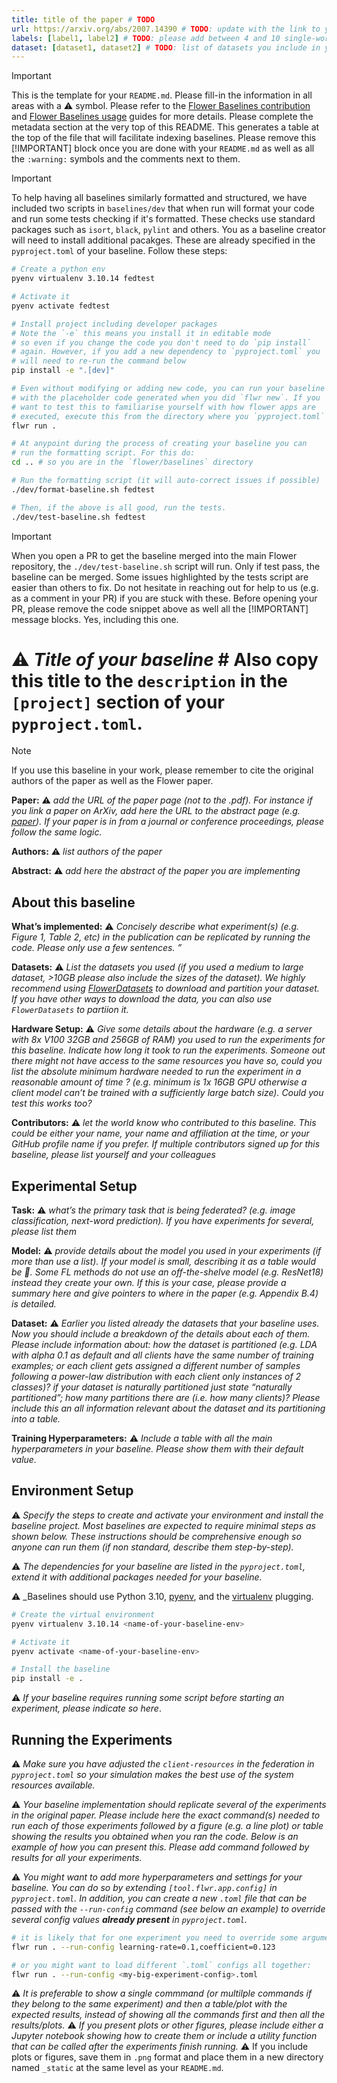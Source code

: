 ```yaml
---
title: title of the paper # TODO
url: https://arxiv.org/abs/2007.14390 # TODO: update with the link to your paper
labels: [label1, label2] # TODO: please add between 4 and 10 single-word (maybe two-words) labels (e.g. system heterogeneity, image classification, asynchronous, weight sharing, cross-silo). Do not use "". Remove this comment once you are done.
dataset: [dataset1, dataset2] # TODO: list of datasets you include in your baseline. Do not use "". Remove this comment once you are done.
---
```


> [!IMPORTANT]
> This is the template for your `README.md`. Please fill-in the information in all areas with a :warning: symbol.
> Please refer to the [Flower Baselines contribution](https://flower.ai/docs/baselines/how-to-contribute-baselines.html) and [Flower Baselines usage](https://flower.ai/docs/baselines/how-to-use-baselines.html) guides for more details.
> Please complete the metadata section at the very top of this README. This generates a table at the top of the file that will facilitate indexing baselines.
> Please remove this [!IMPORTANT] block once you are done with your `README.md` as well as all the `:warning:` symbols and the comments next to them.

> [!IMPORTANT]
> To help having all baselines similarly formatted and structured, we have included two scripts in `baselines/dev` that when run will format your code and run some tests checking if it's formatted.
> These checks use standard packages such as `isort`, `black`, `pylint` and others. You as a baseline creator will need to install additional pacakges. These are already specified in the `pyproject.toml` of 
> your baseline. Follow these steps:

```bash
# Create a python env
pyenv virtualenv 3.10.14 fedtest

# Activate it
pyenv activate fedtest

# Install project including developer packages
# Note the `-e` this means you install it in editable mode 
# so even if you change the code you don't need to do `pip install`
# again. However, if you add a new dependency to `pyproject.toml` you
# will need to re-run the command below
pip install -e ".[dev]"

# Even without modifying or adding new code, you can run your baseline
# with the placeholder code generated when you did `flwr new`. If you
# want to test this to familiarise yourself with how flower apps are
# executed, execute this from the directory where you `pyproject.toml` is:
flwr run .

# At anypoint during the process of creating your baseline you can 
# run the formatting script. For this do:
cd .. # so you are in the `flower/baselines` directory

# Run the formatting script (it will auto-correct issues if possible)
./dev/format-baseline.sh fedtest

# Then, if the above is all good, run the tests.
./dev/test-baseline.sh fedtest
```

> [!IMPORTANT]
> When you open a PR to get the baseline merged into the main Flower repository, the `./dev/test-baseline.sh` script will run. Only if test pass, the baseline can be merged. 
> Some issues highlighted by the tests script are easier than others to fix. Do not hesitate in reaching out for help to us (e.g. as a comment in your PR) if you are stuck with these.
> Before opening your PR, please remove the code snippet above as well all the [!IMPORTANT] message blocks. Yes, including this one.

# :warning: *_Title of your baseline_* # Also copy this title to the `description` in the `[project]` section of your `pyproject.toml`.

> [!NOTE] 
> If you use this baseline in your work, please remember to cite the original authors of the paper as well as the Flower paper.

**Paper:** :warning: *_add the URL of the paper page (not to the .pdf). For instance if you link a paper on ArXiv, add here the URL to the abstract page (e.g. [paper](https://arxiv.org/abs/1512.03385)). If your paper is in from a journal or conference proceedings, please follow the same logic._*

**Authors:** :warning: *_list authors of the paper_*

**Abstract:** :warning: *_add here the abstract of the paper you are implementing_*


## About this baseline

**What’s implemented:** :warning: *_Concisely describe what experiment(s) (e.g. Figure 1, Table 2, etc) in the publication can be replicated by running the code. Please only use a few sentences. ”_*

**Datasets:** :warning: *_List the datasets you used (if you used a medium to large dataset, >10GB please also include the sizes of the dataset). We highly recommend using [FlowerDatasets](https://flower.ai/docs/datasets/index.html) to download and partition your dataset. If you have other ways to download the data, you can also use `FlowerDatasets` to partiion it._*

**Hardware Setup:** :warning: *_Give some details about the hardware (e.g. a server with 8x V100 32GB and 256GB of RAM) you used to run the experiments for this baseline. Indicate how long it took to run the experiments. Someone out there might not have access to the same resources you have so, could you list the absolute minimum hardware needed to run the experiment in a reasonable amount of time ? (e.g. minimum is 1x 16GB GPU otherwise a client model can’t be trained with a sufficiently large batch size). Could you test this works too?_*

**Contributors:** :warning: *_let the world know who contributed to this baseline. This could be either your name, your name and affiliation at the time, or your GitHub profile name if you prefer. If multiple contributors signed up for this baseline, please list yourself and your colleagues_*


## Experimental Setup

**Task:** :warning: *_what’s the primary task that is being federated? (e.g. image classification, next-word prediction). If you have experiments for several, please list them_*

**Model:** :warning: *_provide details about the model you used in your experiments (if more than use a list). If your model is small, describing it as a table would be :100:. Some FL methods do not use an off-the-shelve model (e.g. ResNet18) instead they create your own. If this is your case, please provide a summary here and give pointers to where in the paper (e.g. Appendix B.4) is detailed._*

**Dataset:** :warning: *_Earlier you listed already the datasets that your baseline uses. Now you should include a breakdown of the details about each of them. Please include information about: how the dataset is partitioned (e.g. LDA with alpha 0.1 as default and all clients have the same number of training examples; or each client gets assigned a different number of samples following a power-law distribution with each client only instances of 2 classes)? if  your dataset is naturally partitioned just state “naturally partitioned”; how many partitions there are (i.e. how many clients)? Please include this an all information relevant about the dataset and its partitioning into a table._*

**Training Hyperparameters:** :warning: *_Include a table with all the main hyperparameters in your baseline. Please show them with their default value._*


## Environment Setup

:warning: _Specify the steps to create and activate your environment and install the baseline project. Most baselines are expected to require minimal steps as shown below. These instructions should be comprehensive enough so anyone can run them (if non standard, describe them step-by-step)._

:warning: _The dependencies for your baseline are listed in the `pyproject.toml`, extend it with additional packages needed for your baseline._

:warning: _Baselines should use Python 3.10, [pyenv](https://github.com/pyenv/pyenv), and the [virtualenv](https://github.com/pyenv/pyenv-virtualenv) plugging. 

```bash
# Create the virtual environment
pyenv virtualenv 3.10.14 <name-of-your-baseline-env>

# Activate it
pyenv activate <name-of-your-baseline-env>

# Install the baseline
pip install -e .
```

:warning: _If your baseline requires running some script before starting an experiment, please indicate so here_.

## Running the Experiments

:warning: _Make sure you have adjusted the `client-resources` in the federation in `pyproject.toml` so your simulation makes the best use of the system resources available._

:warning: _Your baseline implementation should replicate several of the experiments in the original paper. Please include here the exact command(s) needed to run each of those experiments followed by a figure (e.g. a line plot) or table showing the results you obtained when you ran the code. Below is an example of how you can present this. Please add command followed by results for all your experiments._

:warning: _You might want to add more hyperparameters and settings for your baseline. You can do so by extending `[tool.flwr.app.config]` in `pyproject.toml`. In addition, you can create a new `.toml` file that can be passed with the `--run-config` command (see below an example) to override several config values **already present** in `pyproject.toml`._
```bash
# it is likely that for one experiment you need to override some arguments.
flwr run . --run-config learning-rate=0.1,coefficient=0.123

# or you might want to load different `.toml` configs all together:
flwr run . --run-config <my-big-experiment-config>.toml
```

:warning: _It is preferable to show a single commmand (or multilple commands if they belong to the same experiment) and then a table/plot with the expected results, instead of showing all the commands first and then all the results/plots._
:warning: _If you present plots or other figures, please include either a Jupyter notebook showing how to create them or include a utility function that can be called after the experiments finish running._
:warning: If you include plots or figures, save them in `.png` format and place them in a new directory named `_static` at the same level as your `README.md`.
